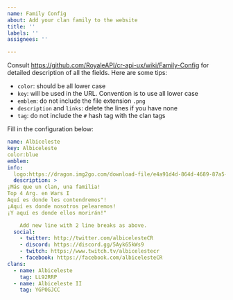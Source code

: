 ```yaml
---
name: Family Config
about: Add your clan family to the website
title: ''
labels: ''
assignees: ''

---
```


Consult https://github.com/RoyaleAPI/cr-api-ux/wiki/Family-Config for detailed description of all the fields. Here are some tips:

- `color`: should be all lower case
- `key`: will be used in the URL. Convention is to use all lower case
- `emblem`: do not include the file extension `.png`
- `description` and `links`: delete the lines if you have none
- `tag`:  do not include the `#` hash tag with the clan tags

Fill in the configuration below:

```yaml
name: Albiceleste
key: Albiceleste
color:blue
emblem: 
info:
  logo:https://dragon.img2go.com/download-file/e4a91d4d-864d-4689-87a5-006d295120af/279e2ca5-646a-45f7-87bb-a5c0f2cec323
  description: >
¡Más que un clan, una familia!
Top 4 Arg. en Wars I 
Aquí es donde les contendremos"! 
¡Aquí es donde nosotros pelearemos! 
¡Y aquí es donde ellos morirán!"

    Add new line with 2 line breaks as above.
  social:
    - twitter: http://twitter.com/albicelesteCR
    - discord: https://discord.gg/5Ayk65kWs9
    - twitch: https://www.twitch.tv/albicelestecr
    - facebook: https://facebook.com/albicelesteCR
clans:
  - name: Albiceleste
    tag: LL92RRP
  - name: Albiceleste II
    tag: YGP0GJCC
 
```

